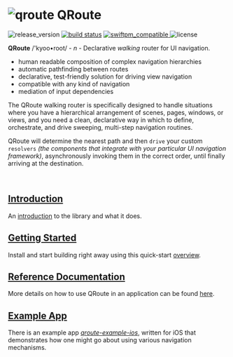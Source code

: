 # ![qroute](docs/icon.png) QRoute

![release_version](https://img.shields.io/github/tag/quickthyme/qroute.svg?label=release)
[![build status](https://travis-ci.org/quickthyme/qroute.svg?branch=master)](https://travis-ci.org/quickthyme/qroute)
[![swiftpm_compatible](https://img.shields.io/badge/swift_pm-compatible-brightgreen.svg?style=flat) ](https://swift.org/package-manager/)
![license](https://img.shields.io/github/license/quickthyme/qroute.svg?color=black)

**QRoute** /'kyoo•root/ - *n* - Declarative *walking* router for UI navigation.

  - human readable composition of complex navigation hierarchies
  - automatic pathfinding between routes
  - declarative, test-friendly solution for driving view navigation
  - compatible with any kind of navigation
  - mediation of input dependencies

The QRoute walking router is specifically designed to handle situations where you have
a hierarchical arrangement of scenes, pages, windows, or views, and you need a clean,
declarative way in which to define, orchestrate, and drive sweeping, multi-step
navigation routines.

QRoute will determine the nearest path and then `drive` your custom `resolvers`
*(the components that integrate with your particular UI navigation framework)*,
asynchronously invoking them in the correct order, until finally arriving at the
destination.


<br />

## [Introduction](docs/introduction.md)

An [introduction](docs/introduction.md) to the library and what it does.



## [Getting Started](docs/getting-started.md)

Install and start building right away using this quick-start [overview](docs/getting-started.md).



## [Reference Documentation](docs/reference.md)

More details on how to use QRoute in an application can be found [here](docs/reference).



## [Example App](https://github.com/quickthyme/qroute-example-ios)

There is an example app *[qroute-example-ios](https://github.com/quickthyme/qroute-example-ios)*,
written for iOS that demonstrates how one might go about using various navigation mechanisms.

